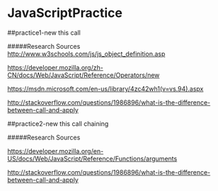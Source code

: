 # JavaScriptPractice

##practice1-new this call

#####Research Sources
http://www.w3schools.com/js/js_object_definition.asp

https://developer.mozilla.org/zh-CN/docs/Web/JavaScript/Reference/Operators/new

https://msdn.microsoft.com/en-us/library/4zc42wh1(v=vs.94).aspx

http://stackoverflow.com/questions/1986896/what-is-the-difference-between-call-and-apply

##practice2-new this call chaining

#####Research Sources

https://developer.mozilla.org/en-US/docs/Web/JavaScript/Reference/Functions/arguments

http://stackoverflow.com/questions/1986896/what-is-the-difference-between-call-and-apply



